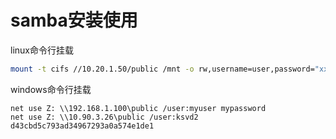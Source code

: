 # samba安装使用

linux命令行挂载
```bash
mount -t cifs //10.20.1.50/public /mnt -o rw,username=user,password="xxx"
```

windows命令行挂载
```
net use Z: \\192.168.1.100\public /user:myuser mypassword
net use Z: \\10.90.3.26\public /user:ksvd2 d43cbd5c793ad34967293a0a574e1de1
```
